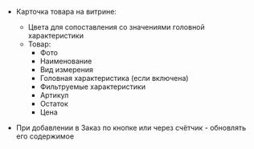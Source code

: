 - Карточка товара на витрине:
	- Цвета для сопоставления со значениями головной характеристики
	- Товар:
		- Фото
		- Наименование
		- Вид измерения
		- Головная характеристика (если включена)
		- Фильтруемые характеристики
		- Артикул
		- Остаток
		- Цена

- При добавлении в Заказ по кнопке или через счётчик - обновлять его содержимое